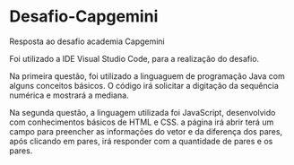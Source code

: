 # Desafio-Capgemini
 Resposta ao desafio academia Capgemini

 Foi utilizado a IDE Visual Studio Code, para a realização do desafio.

 Na primeira questão, foi utilizado a linguaguem de programação Java com alguns conceitos básicos. O código irá solicitar a digitação da sequência numérica e mostrará a mediana.

 Na segunda questão, a linguagem utilizada foi JavaScript, desenvolvido com conhecimentos básicos de HTML e CSS. a página irá abrir terá um campo para preencher as informações do vetor e da diferença dos pares, após clicando em pares, irá responder com a quantidade de pares e os pares.
